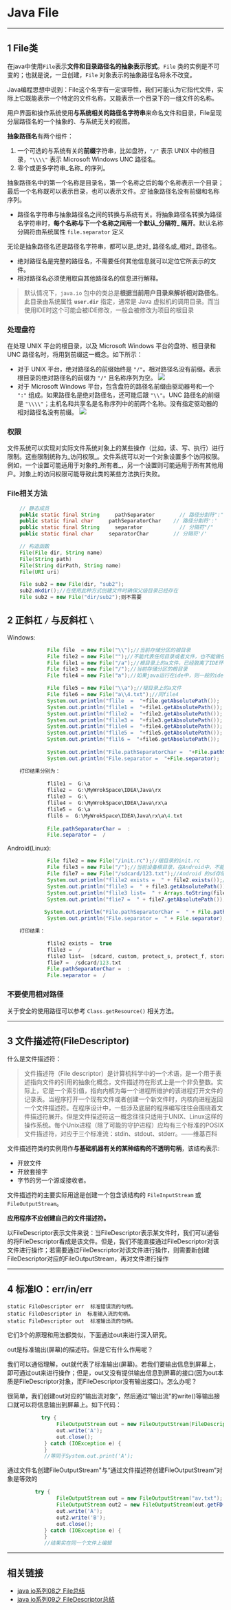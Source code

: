 # Java File

---
## 1 File类

在java中使用`File`表示**文件和目录路径名的抽象表示形式**。`File` 类的实例是不可变的；也就是说，一旦创建，`File` 对象表示的抽象路径名将永不改变。

Java编程思想中说到：File这个名字有一定误导性，我们可能认为它指代文件，实际上它既能表示一个特定的文件名称，又能表示一个目录下的一组文件的名称。

用户界面和操作系统使用**与系统相关的路径名字符串**来命名文件和目录，File呈现分层路径名的一个抽象的、与系统无关的视图。

**抽象路径名**有两个组件：

1.  一个可选的与系统有关的**前缀**字符串，比如盘符，`"/"` 表示 UNIX 中的根目录，`"\\\\"` 表示 Microsoft Windows UNC 路径名。
2.  零个或更多字符串_名称_ 的序列。

抽象路径名中的第一个名称是目录名，第一个名称之后的每个名称表示一个目录；最后一个名称既可以表示目录，也可以表示文件。_空_ 抽象路径名没有前缀和名称序列。

- 路径名字符串与抽象路径名之间的转换与系统有关。将抽象路径名转换为路径名字符串时，**每个名称与下一个名称之间用一个默认_分隔符_ 隔开**。默认名称分隔符由系统属性 `file.separator` 定义

无论是抽象路径名还是路径名字符串，都可以是_绝对_ 路径名或_相对_ 路径名。

 - 绝对路径名是完整的路径名，不需要任何其他信息就可以定位它所表示的文件。
 - 相对路径名必须使用取自其他路径名的信息进行解释。

>默认情况下，`java.io` 包中的类总是**根据当前用户目录来解析相对路径名**。此目录由系统属性 **`user.dir`** 指定，通常是 Java 虚拟机的调用目录。而当使用IDE时这个可能会被IDE修改，一般会被修改为项目的根目录

### 处理盘符

在处理 UNIX 平台的根目录，以及 Microsoft Windows 平台的盘符、根目录和 UNC 路径名时，将用到前缀这一概念。如下所示：

*   对于 UNIX 平台，绝对路径名的前缀始终是 `"/"`。相对路径名没有前缀。表示根目录的绝对路径名的前缀为 `"/"` 且名称序列为空。
![](index_files/b27a60c6-e4fa-4650-bc09-e81fa8ae480c.png)
*   对于 Microsoft Windows 平台，包含盘符的路径名前缀由驱动器号和一个 `":"` 组成。如果路径名是绝对路径名，还可能后跟 `"\\"`。UNC 路径名的前缀是 `"\\\\"`；主机名和共享名是名称序列中的前两个名称。没有指定驱动器的相对路径名没有前缀。
![](index_files/ef57949c-7e85-4912-81fe-21e4d45427fc.png)


### 权限

文件系统可以实现对实际文件系统对象上的某些操作（比如，读、写、执行）进行限制。这些限制统称为_访问权限_。文件系统可以对一个对象设置多个访问权限。例如，一个设置可能适用于对象的_所有者_，另一个设置则可能适用于所有其他用户。对象上的访问权限可能导致此类的某些方法执行失败。


### File相关方法

```java
    // 静态成员
    public static final String     pathSeparator        // 路径分割符":"
    public static final char     pathSeparatorChar    // 路径分割符':'
    public static final String     separator            // 分隔符"/"
    public static final char     separatorChar        // 分隔符'/'

    // 构造函数
    File(File dir, String name)
    File(String path)
    File(String dirPath, String name)
    File(URI uri)

    File sub2 = new File(dir, "sub2");
    sub2.mkdir();//在使用此种方式创建文件时确保父级目录已经存在
    File sub2 = new File("dir/sub2");则不需要
```

## 2 正斜杠 `/` 与反斜杠 `\`


Windows:

```java
             File file  = new File("\\");//当前存储分区的根目录
             File file2 = new File("");//不能代表任何目录或者文件，也不能做任何操作
             File file1 = new File("/a");//根目录上的a文件，已经脱离了IDE环境
             File file3 = new File("/");//当前存储分区的根目录
             File file4 = new File("a");//如果java运行在ide中，则一般的ide设置的默认的相对路径是项目的根目录，如果是单独的执行java文件，则在java文件所在的目录，也就是说相对路径不可靠，开发中不应该适用相对路径

             File file5 = new File("\\a");//根目录上的a文件
             File file6 = new File("a\\4.txt");//同file4
             System.out.println("flile  =  "+file.getAbsolutePath());
             System.out.println("flile1 =  "+file1.getAbsolutePath());
             System.out.println("flile2 =  "+file2.getAbsolutePath());
             System.out.println("flile3 =  "+file3.getAbsolutePath());
             System.out.println("flile4 =  "+file4.getAbsolutePath());
             System.out.println("flile5 =  "+file5.getAbsolutePath());
             System.out.println("flil6 =  "+file6.getAbsolutePath());
    
             System.out.println("File.pathSeparatorChar =  "+File.pathSeparatorChar);
             System.out.println("File.separator =  "+File.separator);

    打印结果分别为：
    
             flile1 =  G:\a
             flile2 =  G:\MyWrokSpace\IDEA\Java\rx
             flile3 =  G:\
             flile4 =  G:\MyWrokSpace\IDEA\Java\rx\a
             flile5 =  G:\a
             flil6 =  G:\MyWrokSpace\IDEA\Java\rx\a\4.txt
    
             File.pathSeparatorChar =  :
             File.separator =  /
```

Android(Linux):

```java
             File file2 = new File("/init.rc");//根目录的init.rc
             File file3 = new File("/");//当前设备根目录，在Android中，不能写文件
             File file7 = new File("/sdcard/123.txt");//Android 的sd存储卡，可以写文件
             System.out.println("flile2 exists =  " + file2.exists());//
             System.out.println("flile3 =  " + file3.getAbsolutePath());
             System.out.println("flile3 list=  " + Arrays.toString(file3.list()));
             System.out.println("flie7 =  " + file7.getAbsolutePath());
    
            System.out.println("File.pathSeparatorChar =  " + File.pathSeparatorChar);
             System.out.println("File.separator =  " + File.separator);

    打印结果：

             flile2 exists =  true
             flile3 =  /
             flile3 list=  [sdcard, custom, protect_s, protect_f, storage, config, cache, acct, vendor, d, etc, mnt, ueventd.rc, system, sys, service_contexts, sepolicy, selinux_version, seapp_contexts, sbin, property_contexts, proc, meta_init.rc, meta_init.project.rc, meta_init.modem.rc, init.zygote64_32.rc, init.zygote32.rc, init.xlog.rc, init.usb.rc, init.trace.rc, init.ssd.rc, init.rc, init.project.rc, init.mt6795.usb.rc, init.mt6795.rc, init.mt6595.rc, init.modem.rc, init.environ.rc, init.aee.rc, init, fstab.mt6795, file_contexts, factory_init.rc, factory_init.project.rc, enableswap.sh, default.prop, data, charger, root, dev]
             flie7 =  /sdcard/123.txt
             File.pathSeparatorChar =  :
             File.separator =  /
```

### 不要使用相对路径

关于安全的使用路径可以参考 `Class.getResource()` 相关方法。

---
## 3 文件描述符(FileDescriptor)

什么是文件描述符：

>文件描述符（File descriptor）是计算机科学中的一个术语，是一个用于表述指向文件的引用的抽象化概念，文件描述符在形式上是一个非负整数。实际上，它是一个索引值，指向内核为每一个进程所维护的该进程打开文件的记录表。当程序打开一个现有文件或者创建一个新文件时，内核向进程返回一个文件描述符。在程序设计中，一些涉及底层的程序编写往往会围绕着文件描述符展开。但是文件描述符这一概念往往只适用于UNIX、Linux这样的操作系统。每个Unix进程（除了可能的守护进程）应均有三个标准的POSIX文件描述符，对应于三个标准流：stdin、stdout、stderr。——维基百科

文件描述符类的实例用作**与基础机器有关的某种结构的不透明句柄**，该结构表示:

- 开放文件
- 开放套接字
- 字节的另一个源或接收者。

文件描述符的主要实际用途是创建一个包含该结构的 `FileInputStream` 或`FileOutputStream`。

**应用程序不应创建自己的文件描述符。**

以FileDescriptor表示文件来说：当FileDescriptor表示某文件时，我们可以通俗的将FileDescriptor看成是该文件。但是，我们不能直接通过FileDescriptor对该文件进行操作；若需要通过FileDescriptor对该文件进行操作，则需要新创建FileDescriptor对应的FileOutputStream，再对文件进行操作

---
## 4  标准IO：err/in/err

    static FileDescriptor err  标准错误流的句柄。
    static FileDescriptor in  标准输入流的句柄。
    static FileDescriptor out  标准输出流的句柄。

它们3个的原理和用法都类似，下面通过out来进行深入研究。

out是标准输出(屏幕)的描述符。但是它有什么作用呢？

我们可以通俗理解，out就代表了标准输出(屏幕)。若我们要输出信息到屏幕上，即可通过out来进行操作；但是，out又没有提供输出信息到屏幕的接口(因为out本质是FileDescriptor对象，而FileDescriptor没有输出接口)。怎么办呢？

很简单，我们创建out对应的“输出流对象”，然后通过“输出流”的write()等输出接口就可以将信息输出到屏幕上。如下代码：

```java
           try {
                FileOutputStream out = new FileOutputStream(FileDescriptor.out);
                out.write('A');
                out.close();
            } catch (IOException e) {
            }
            //等同于System.out.print('A');
```

通过文件名创建FileOutputStream"与“通过文件描述符创建FileOutputStream”对象是等效的

```java
         try {
                FileOutputStream out = new FileOutputStream("av.txt");
                FileOutputStream out2 = new FileOutputStream(out.getFD());
                out.write('A');
                out2.write('B');
                out.close();
            } catch (IOException e) {
            }
            //结果实在同一个文件上编辑
```

---
## 相关链接

- [java io系列08之 File总结](http://www.cnblogs.com/skywang12345/p/io_08.html)
- [java io系列09之 FileDescriptor总结](http://www.cnblogs.com/skywang12345/p/io_09.html)
